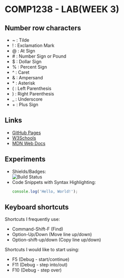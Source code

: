 # COMP1238 - LAB(WEEK 3)

## Number row characters
- ~ : Tilde
- ! : Exclamation Mark
- @ : At Sign
- \# : Number Sign or Pound
- $ : Dollar Sign
- % : Percent Sign
- ^ : Caret
- & : Ampersand
- \* : Asterisk
- ( : Left Parenthesis
- ) : Right Parenthesis
- \_ : Underscore
- \+ : Plus Sign

## Links
- [GitHub Pages](https://pages.github.com/)
- [W3Schools](https://www.w3schools.com/)
- [MDN Web Docs](https://developer.mozilla.org/en-US/)

## Experiments
- Shields/Badges: <br/> ![Build Status](https://img.shields.io/badge/build-passing-brightgreen)
- Code Snippets with Syntax Highlighting: <br/>
  ```js
  console.log('Hello, World!');
  ```

## Keyboard shortcuts
Shortcuts I frequently use: 
- Command-Shift-F (Find)
- Option-Up/Down (Move line up/down)
- Option-shift-up/down (Copy line up/down)

Shortcuts I would like to start using: 
- F5 (Debug - start/continue)
- F11 (Debug - step into/out)
- F10 (Debug - step over)